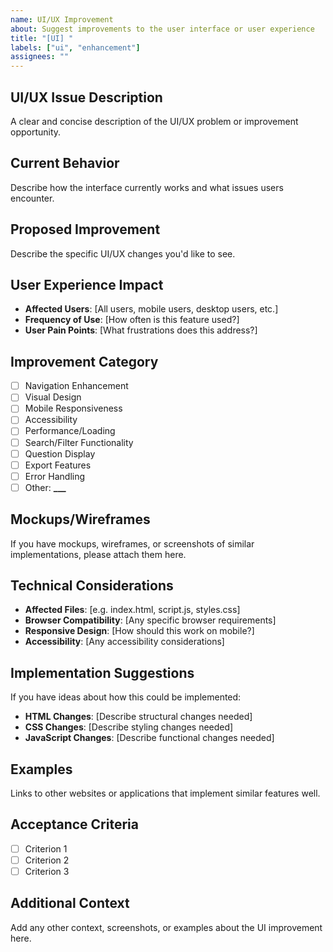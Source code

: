 ```yaml
---
name: UI/UX Improvement
about: Suggest improvements to the user interface or user experience
title: "[UI] "
labels: ["ui", "enhancement"]
assignees: ""
---
```


## UI/UX Issue Description

A clear and concise description of the UI/UX problem or improvement opportunity.

## Current Behavior

Describe how the interface currently works and what issues users encounter.

## Proposed Improvement

Describe the specific UI/UX changes you'd like to see.

## User Experience Impact

- **Affected Users**: [All users, mobile users, desktop users, etc.]
- **Frequency of Use**: [How often is this feature used?]
- **User Pain Points**: [What frustrations does this address?]

## Improvement Category

- [ ] Navigation Enhancement
- [ ] Visual Design
- [ ] Mobile Responsiveness
- [ ] Accessibility
- [ ] Performance/Loading
- [ ] Search/Filter Functionality
- [ ] Question Display
- [ ] Export Features
- [ ] Error Handling
- [ ] Other: ****\_\_\_****

## Mockups/Wireframes

If you have mockups, wireframes, or screenshots of similar implementations, please attach them here.

## Technical Considerations

- **Affected Files**: [e.g. index.html, script.js, styles.css]
- **Browser Compatibility**: [Any specific browser requirements]
- **Responsive Design**: [How should this work on mobile?]
- **Accessibility**: [Any accessibility considerations]

## Implementation Suggestions

If you have ideas about how this could be implemented:

- **HTML Changes**: [Describe structural changes needed]
- **CSS Changes**: [Describe styling changes needed]
- **JavaScript Changes**: [Describe functional changes needed]

## Examples

Links to other websites or applications that implement similar features well.

## Acceptance Criteria

- [ ] Criterion 1
- [ ] Criterion 2
- [ ] Criterion 3

## Additional Context

Add any other context, screenshots, or examples about the UI improvement here.
